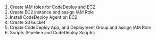 
1.  Create IAM roles for CodeDeploy and EC2
2. Create EC2 instance and assign IAM Role
3. Install CodeDeploy Agent on EC2
4. Create S3 bucket
5. Create CodeDeploy App, and Deployment Group and assign IAM Role
6. Scripts (Pipeline and CodeDeploy Scripts)